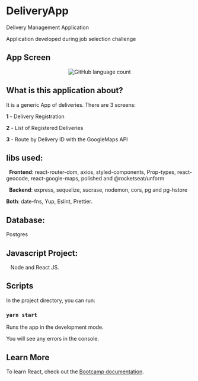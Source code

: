 # DeliveryApp

Delivery Management Application

Application developed during job selection challenge


## App Screen
 
 <p align="center">
  <img alt="GitHub language count" src="https://github.com/keepact/DeliveryApp/blob/master/app-screen.png">
 </p>
 
## What is this application about?

It is a generic App of deliveries. There are 3 screens: 

<strong>1</strong> - Delivery Registration 

<strong>2</strong> - List of Registered Deliveries

<strong>3</strong> - Route by Delivery ID  with the GoogleMaps API

## libs used:
  
  <strong>Frontend</strong>: react-router-dom, axios, styled-components, Prop-types, react-geocode, react-google-maps, polished and @rocketseat/unform<br />
  
  <strong>Backend</strong>: express, sequelize, sucrase, nodemon, cors, pg and pg-hstore<br />
  
  <strong>Both</strong>: date-fns, Yup, Eslint, Prettier.
  
## Database:

 Postgres
 
## Javascript Project:
 
 Node and React JS.

## Scripts

In the project directory, you can run:

### `yarn start`

Runs the app in the development mode.<br />

You will see any errors in the console.

## Learn More

To learn React, check out the [Bootcamp documentation](https://rocketseat.com.br).<br />

